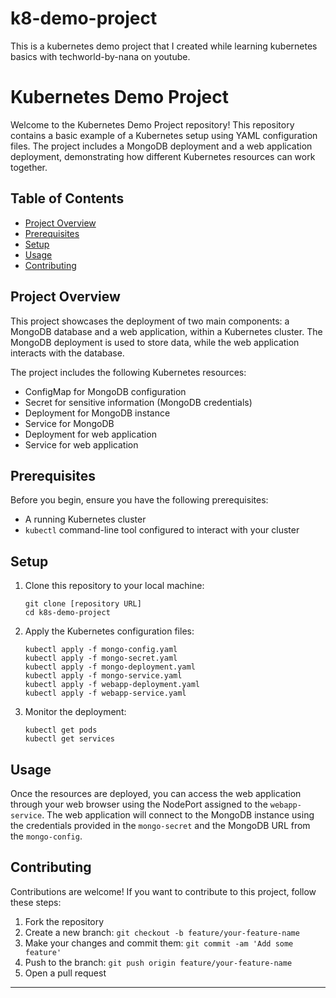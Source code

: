 # k8-demo-project
This is a kubernetes demo project that I created while learning kubernetes basics with techworld-by-nana on youtube.


# Kubernetes Demo Project

Welcome to the Kubernetes Demo Project repository! This repository contains a basic example of a Kubernetes setup using YAML configuration files. The project includes a MongoDB deployment and a web application deployment, demonstrating how different Kubernetes resources can work together.

## Table of Contents

- [Project Overview](#project-overview)
- [Prerequisites](#prerequisites)
- [Setup](#setup)
- [Usage](#usage)
- [Contributing](#contributing)


## Project Overview

This project showcases the deployment of two main components: a MongoDB database and a web application, within a Kubernetes cluster. The MongoDB deployment is used to store data, while the web application interacts with the database.

The project includes the following Kubernetes resources:
- ConfigMap for MongoDB configuration
- Secret for sensitive information (MongoDB credentials)
- Deployment for MongoDB instance
- Service for MongoDB
- Deployment for web application
- Service for web application

## Prerequisites

Before you begin, ensure you have the following prerequisites:
- A running Kubernetes cluster
- `kubectl` command-line tool configured to interact with your cluster

## Setup

1. Clone this repository to your local machine:

   ```
   git clone [repository URL]
   cd k8s-demo-project
   ```

2. Apply the Kubernetes configuration files:

   ```
   kubectl apply -f mongo-config.yaml
   kubectl apply -f mongo-secret.yaml
   kubectl apply -f mongo-deployment.yaml
   kubectl apply -f mongo-service.yaml
   kubectl apply -f webapp-deployment.yaml
   kubectl apply -f webapp-service.yaml
   ```

3. Monitor the deployment:

   ```
   kubectl get pods
   kubectl get services
   ```

## Usage

Once the resources are deployed, you can access the web application through your web browser using the NodePort assigned to the `webapp-service`. The web application will connect to the MongoDB instance using the credentials provided in the `mongo-secret` and the MongoDB URL from the `mongo-config`.

## Contributing

Contributions are welcome! If you want to contribute to this project, follow these steps:
1. Fork the repository
2. Create a new branch: `git checkout -b feature/your-feature-name`
3. Make your changes and commit them: `git commit -am 'Add some feature'`
4. Push to the branch: `git push origin feature/your-feature-name`
5. Open a pull request



---

